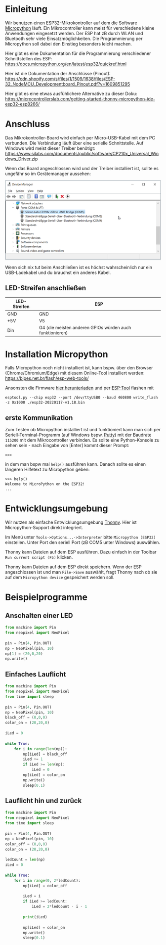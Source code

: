 # Einleitung

Wir benutzen einen ESP32-Mikrokontroller auf dem die Software [Micropython](https://micropython.org/) läuft. Ein Mikrocontroller kann meist für verschiedene kleine Anwendungen eingesetzt werden. 
Der ESP hat zB durch WLAN und Bluetooth sehr viele Einsatzmöglichkeiten. Die Programmierung per Micropython soll dabei den Einstieg besonders leicht machen.

Hier gibt es eine Dokumentation für die Programmierung verschiedener Schnittstellen des ESP: https://docs.micropython.org/en/latest/esp32/quickref.html

Hier ist die Dokumentation der Anschlüsse (Pinout): https://cdn.shopify.com/s/files/1/1509/1638/files/ESP-32_NodeMCU_Developmentboard_Pinout.pdf?v=1609851295

Hier gibt es eine etwas ausfühlichere Alternative zu dieser Doku: https://microcontrollerslab.com/getting-started-thonny-micropython-ide-esp32-esp8266/

# Anschluss

Das Mikrokontroller-Board wird einfach per Micro-USB-Kabel mit dem PC verbunden. Die Verbindung läuft über eine serielle Schnittstelle. Auf Windows wird meist dieser Treiber benötigt: https://www.silabs.com/documents/public/software/CP210x_Universal_Windows_Driver.zip

Wenn das Board angeschlossen wird und der Treiber installiert ist, sollte es ungefähr so im Gerätemanager aussehen:

![](images/windows-com-port.png)

Wenn sich nix tut beim Anschließen ist es höchst wahrscheinlich nur ein USB-Ladekabel und du brauchst ein anderes Kabel.

## LED-Streifen anschließen
| LED-Streifen | ESP |
| --- | ----------- |
| GND | GND |
| +5V | V5 |
| Din | G4 (die meisten anderen GPIOs würden auch funktionieren) |


# Installation Micropython

Falls Micropython noch nicht installiert ist, kann bspw. über den Browser (Chrome/Chromium/Edge) mit diesem Online-Tool installiert werden: https://bipes.net.br/flash/esp-web-tools/

Ansonsten die Firmware [hier herunterladen](https://micropython.org/resources/firmware/esp32-20220117-v1.18.bin) und per [ESP-Tool](https://pypi.org/project/esptool/) flashen mit 
```
esptool.py --chip esp32 --port /dev/ttyUSB0 --baud 460800 write_flash -z 0x1000 ./esp32-20220117-v1.18.bin
```

## erste Kommunikation
Zum Testen ob Micropython installiert ist und funktioniert kann man sich per Seriell-Terminal-Programm (auf Windows bspw. [Putty](https://www.putty.org/)) mit der Baudrate `115200` mit dem Mikrocontroller verbinden. Es sollte eine Python-Konsole zu sehen sein - nach Eingabe von [Enter] kommt dieser Prompt:
```
>>>
```
in dem man bspw mal `help()` ausführen kann. Danach sollte es einen längeren Hilfetext zu Micropython geben:

```
>>> help()
Welcome to MicroPython on the ESP32!
...
```

# Entwicklungsumgebung
Wir nutzen als einfache Entwicklungsumgebung [Thonny](https://thonny.org/). Hier ist Micropython-Support direkt integriert.

Im Menü unter `Tools->Options...->Interpreter` bitte `Micropython (ESP32)` einstellen. Unter Port den seriell Port (zB COM5 unter Windows) auswählen.

Thonny kann Dateien auf dem ESP ausführen. Dazu einfach in der Toolbar `Run current script (F5)` klicken.

Thonny kann Dateien auf dem ESP direkt speichern. Wenn der ESP angeschlossen ist und man `File->Save` auswählt, fragt Thonny nach ob sie auf dem `Micropython device` gespeichert werden soll. 

# Beispielprogramme

## Anschalten einer LED
```python
from machine import Pin
from neopixel import NeoPixel

pin = Pin(4, Pin.OUT)
np = NeoPixel(pin, 10)
np[1] = (20,0,20)
np.write()
```

## Einfaches Lauflicht
```python
from machine import Pin
from neopixel import NeoPixel
from time import sleep

pin = Pin(4, Pin.OUT)
np = NeoPixel(pin, 10)
black_off = (0,0,0)
color_on = (20,20,0)

iLed = 0

while True:
    for i in range(len(np)):
        np[iLed] = black_off
        iLed += 1
        if iLed >= len(np):
            iLed = 0
        np[iLed] = color_on
        np.write()
        sleep(0.1)
```

## Lauflicht hin und zurück
```python
from machine import Pin
from neopixel import NeoPixel
from time import sleep

pin = Pin(4, Pin.OUT)
np = NeoPixel(pin, 10)
color_off = (0,0,0)
color_on = (20,20,0)
 
ledCount = len(np)
iLed = 0

while True:
    for i in range(0, 2*ledCount):
        np[iLed] = color_off

        iLed = i
        if iLed >= ledCount:
            iLed = 2*ledCount - i - 1
            
        print(iLed)
        
        np[iLed] = color_on
        np.write()
        sleep(0.1)
```
